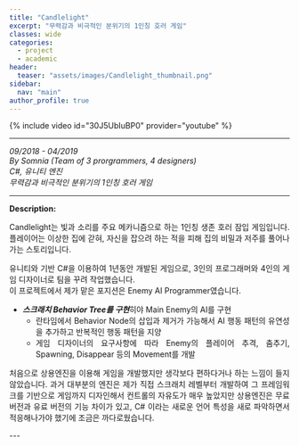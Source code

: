 ```yaml
---
title: "Candlelight"
excerpt: "무력감과 비극적인 분위기의 1인칭 호러 게임"
classes: wide
categories: 
  - project
  - academic
header:
  teaser: "assets/images/Candlelight_thumbnail.png"
sidebar:
  nav: "main"
author_profile: true
---
```


{% include video id="30J5UbIuBP0" provider="youtube" %}

---
*09/2018 - 04/2019*  
*By Somnia (Team of 3 prorgrammers, 4 designers)*  
*C#, 유니티 엔진*  
*무력감과 비극적인 분위기의 1인칭 호러 게임*  

---
**Description:**  
<div style="text-align: justify" markdown="1">
Candlelight는 빛과 소리를 주요 메카니즘으로 하는 1인칭 생존 호러 잠입 게임입니다.  
플레이어는 이상한 집에 갇혀, 자신을 잡으려 하는 적을 피해 집의 비밀과 저주를 풀어나가는 스토리입니다.  
  
유니티와 기반 C#을 이용하여 1년동안 개발된 게임으로, 3인의 프로그래머와 4인의 게임 디자이너로 팀을 꾸려 작업했습니다.  
이 프로젝트에서 제가 맡은 포지션은 Enemy AI Programmer였습니다.
  
* ***스크래치 Behavior Tree를 구현***히야 Main Enemy의 AI를 구현
  - 란타임에서 Behavior Node의 삽입과 제거가 가능해서 AI 행동 패턴의 유연성을 추가하고 반복적인 행동 패턴을 지양
  - 게임 디자이너의 요구사항에 따라 Enemy의 플레이어 추격, 춤추기, Spawning, Disappear 등의 Movement를 개발

처음으로 상용엔진을 이용해 게임을 개발했지만 생각보다 편하다거나 하는 느낌이 들지 않았습니다. 과거 대부분의 엔진은 제가 직접 스크래치 레벨부터 개발하여 그 프레임워크를 기반으로 게임까지 디자인해서 컨트롤의 자유도가 매우 높았지만 상용엔진은 무료 버전과 유료 버전의 기능 차이가 있고, C# 이라는 새로운 언어 특성을 새로 파악하면서 적응해나가야 했기에 조금은 까다로웠습니다.
</div>
---
  
